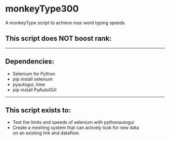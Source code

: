 # monkeyType300
A monkeyType script to achieve max word typing speeds
## This script does NOT boost rank: <br/>
---
## Dependencies: <br/>
- Selenium for Python
 - pip install selenium
- pyautogui, time
 - pip install PyAutoGUI
---
## This script exists to: <br/>
- Test the limits and speeds of selenium with pythonautogui
- Create a meshing system that can actively look for new data <br/>
on an existing link and dataflow.
